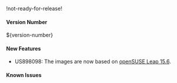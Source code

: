 !not-ready-for-release!

#### Version Number
${version-number}

#### New Features
- US898098: The images are now based on [openSUSE Leap 15.6](https://en.opensuse.org/Portal:15.6).  

#### Known Issues
